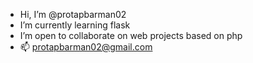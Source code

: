 -  Hi, I’m @protapbarman02
-  I’m currently learning flask
-  I’m open to collaborate on web projects based on php
- 📫 protapbarman02@gmail.com

